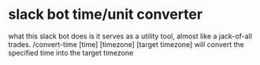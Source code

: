 # slack bot time/unit converter

what this slack bot does is it serves as a utility tool, almost like a jack-of-all trades.
/convert-time [time] [timezone] [target timezone] will convert the specified time into the target timezone